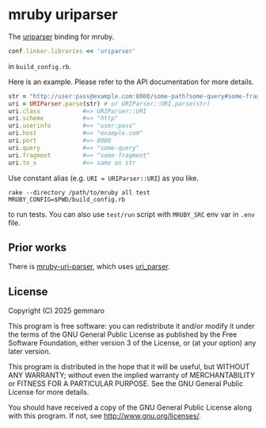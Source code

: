 # mruby uriparser

The [uriparser](https://uriparser.github.io/) binding for mruby.

```ruby
conf.linker.libraries << 'uriparser'
```

in `build_config.rb`.

Here is an example.  Please refer to the API documentation for more details.

```ruby
str = "http://user:pass@example.com:8000/some-path?some-query#some-fragment"
uri = URIParser.parse(str) # or URIParser::URI.parse(str)
uri.class            #=> URIParser::URI
uri.scheme           #=> "http"
uri.userinfo         #=> "user:pass"
uri.host             #=> "example.com"
uri.port             #=> 8000
uri.query            #=> "some-query"
uri.fragment         #=> "some-fragment"
uri.to_s             #=> same as str
```

Use constant alias (e.g. `URI = URIParser::URI`) as you like.

```shell
rake --directory /path/to/mruby all test MRUBY_CONFIG=$PWD/build_config.rb
```

to run tests.  You can also use `test/run` script with `MRUBY_SRC` env var in `.env` file.

## Prior works

There is [mruby-uri-parser](https://github.com/Asmod4n/mruby-uri-parser "GitHub"),
which uses [uri\_parser](https://github.com/Zewo/uri_parser "GitHub").

## License

Copyright (C) 2025  gemmaro

This program is free software: you can redistribute it and/or modify
it under the terms of the GNU General Public License as published by
the Free Software Foundation, either version 3 of the License, or
(at your option) any later version.

This program is distributed in the hope that it will be useful,
but WITHOUT ANY WARRANTY; without even the implied warranty of
MERCHANTABILITY or FITNESS FOR A PARTICULAR PURPOSE.  See the
GNU General Public License for more details.

You should have received a copy of the GNU General Public License
along with this program.  If not, see <http://www.gnu.org/licenses/>.

